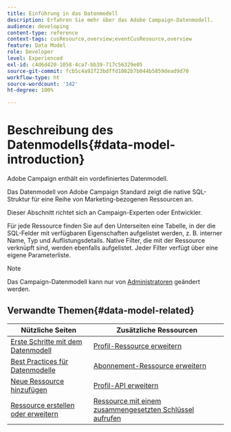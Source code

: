 ```yaml
---
title: Einführung in das Datenmodell
description: Erfahren Sie mehr über das Adobe Campaign-Datenmodell.
audience: developing
content-type: reference
context-tags: cusResource,overview;eventCusResource,overview
feature: Data Model
role: Developer
level: Experienced
exl-id: c4d6d420-1058-4ca7-bb39-717c56329e05
source-git-commit: fcb5c4a92f23bdffd1082b7b044b5859dead9d70
workflow-type: ht
source-wordcount: '142'
ht-degree: 100%

---
```


# Beschreibung des Datenmodells{#data-model-introduction}

Adobe Campaign enthält ein vordefiniertes Datenmodell.

Das Datenmodell von Adobe Campaign Standard zeigt die native SQL-Struktur für eine Reihe von Marketing-bezogenen Ressourcen an.

Dieser Abschnitt richtet sich an Campaign-Experten oder Entwickler.

Für jede Ressource finden Sie auf den Unterseiten eine Tabelle, in der die SQL-Felder mit verfügbaren Eigenschaften aufgelistet werden, z. B. interner Name, Typ und Auflistungsdetails. Native Filter, die mit der Ressource verknüpft sind, werden ebenfalls aufgelistet. Jeder Filter verfügt über eine eigene Parameterliste.

>[!NOTE]
>Das Campaign-Datenmodell kann nur von [Administratoren](../../administration/using/users-management.md#functional-administrators) geändert werden.

## Verwandte Themen{#data-model-related}

| Nützliche Seiten | Zusätzliche Ressourcen |
|---|---|
| [Erste Schritte mit dem Datenmodell](data-model-concepts.md) | [Profil-Ressource erweitern ](extending-the-profile-resource-with-a-new-field.md) |
| [Best Practices für Datenmodelle](data-model-best-practices.md) | [Abonnement-Ressource erweitern](extending-the-subscriptions-to-an-application-resource.md) |
| [Neue Ressource hinzufügen](key-steps-to-add-a-resource.md) | [Profil-API erweitern](about-extending-the-api.md) |
| [Ressource erstellen oder erweitern](creating-or-extending-the-resource.md) | [Ressource mit einem zusammengesetzten Schlüssel aufrufen](uc-calling-resource-id-key.md) |

